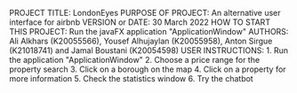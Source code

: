 PROJECT TITLE: LondonEyes
PURPOSE OF PROJECT: An alternative user interface for airbnb
VERSION or DATE: 30 March 2022
HOW TO START THIS PROJECT: Run the javaFX application "ApplicationWindow"
AUTHORS: Ali Alkhars (K20055566), Yousef Alhujaylan (K20055958), Anton Sirgue (K21018741) and Jamal Boustani (K20054598)
USER INSTRUCTIONS: 1. Run the application "ApplicationWindow"
                   2. Choose a price range for the property search
                   3. Click on a borough on the map
                   4. Click on a property for more information
                   5. Check the statistics window
                   6. Try the chatbot

